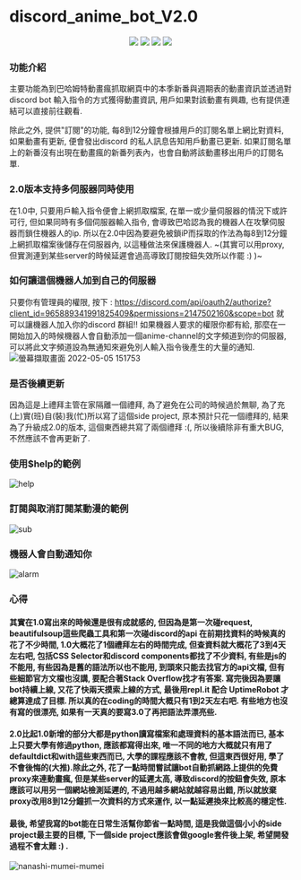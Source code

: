 # discord_anime_bot_V2.0

<p align="center">

<img src="https://img.shields.io/badge/made%20by-Alone-blue.svg" >

<img src="https://img.shields.io/badge/python-3.10.2-green.svg">
  
<img src="https://img.shields.io/badge/discord.py-1.7.3-green.svg">
 
<img src="https://badges.frapsoft.com/os/v1/open-source.svg?v=103" >

</p>

### 功能介紹
主要功能為到巴哈姆特動畫瘋抓取網頁中的本季新番與週期表的動畫資訊並透過對discord bot 輸入指令的方式獲得動畫資訊, 用戶如果對該動畫有興趣, 也有提供連結可以直接前往觀看.

除此之外, 提供"訂閱"的功能, 每8到12分鐘會根據用戶的訂閱名單上網比對資料, 如果動畫有更新, 便會發出discord 的私人訊息告知用戶動畫已更新.
如果訂閱名單上的新番沒有出現在動畫瘋的新番列表內，也會自動將該動畫移出用戶的訂閱名單.

### 2.0版本支持多伺服器同時使用
在1.0中, 只要用戶輸入指令便會上網抓取檔案, 在單一或少量伺服器的情況下或許可行, 但如果同時有多個伺服器輸入指令, 會導致巴哈認為我的機器人在攻擊伺服器而鎖住機器人的ip.
所以在2.0中因為要避免被鎖iP而採取的作法為每8到12分鐘上網抓取檔案後儲存在伺服器內, 以這種做法來保護機器人.
~(其實可以用proxy, 但實測連到某些server的時候延遲會過高導致訂閱按鈕失效所以作罷 :) )~

### 如何讓這個機器人加到自己的伺服器
只要你有管理員的權限, 按下 : https://discord.com/api/oauth2/authorize?client_id=965889341991825409&permissions=2147502160&scope=bot 就可以讓機器人加入你的discord 群組!!
如果機器人要求的權限你都有給, 那麼在一開始加入的時候機器人會自動添加一個anime-channel的文字頻道到你的伺服器, 可以將此文字頻道設為無通知來避免別人輸入指令後產生的大量的通知.
![螢幕擷取畫面 2022-05-05 151753](https://user-images.githubusercontent.com/90964498/166877800-56491f9f-0eb6-4a19-b0cf-9a62eb60414f.jpg)

### 是否後續更新
因為這是上禮拜主管在家隔離一個禮拜, 為了避免在公司的時候過於無聊, 為了充(上)實(班)自(裝)我(忙)所以寫了這個side project, 原本預計只花一個禮拜的, 結果為了升級成2.0的版本, 這個東西總共寫了兩個禮拜 :(, 所以後續除非有重大BUG, 不然應該不會再更新了.

### 使用$help的範例
![help](https://user-images.githubusercontent.com/90964498/166421108-dcec8838-60a1-40e0-a832-0a10d9d54e9d.gif)

### 訂閱與取消訂閱某動漫的範例
![sub](https://user-images.githubusercontent.com/90964498/166874343-0a1af364-e6be-4565-9267-168b1d9ef8a8.gif)

### 機器人會自動通知你
![alarm](https://user-images.githubusercontent.com/90964498/166874204-902ceadc-7a78-4f9b-a186-b3428cd14cd3.jpg)

### 心得
#### 其實在1.0寫出來的時候還是很有成就感的, 但因為是第一次碰request, beautifulsoup這些爬蟲工具和第一次碰discord的api 在前期找資料的時候真的花了不少時間, 1.0大概花了1個禮拜左右的時間完成, 但查資料就大概花了3到4天左右吧, 包括CSS Selector和discord components都找了不少資料, 有些是js的不能用, 有些因為是舊的語法所以也不能用, 到頭來只能去找官方的api文檔, 但有些細節官方文檔也沒講, 要配合著Stack Overflow找才有答案. 寫完後因為要讓bot持續上線, 又花了快兩天摸索上線的方式, 最後用repl.it 配合 UptimeRobot 才總算達成了目標. 所以真的在coding的時間大概只有1到2天左右吧. 有些地方也沒有寫的很漂亮, 如果有一天真的要寫3.0了再把語法弄漂亮些.

#### 2.0比起1.0新增的部分大都是python讀寫檔案和處理資料的基本語法而已, 基本上只要大學有修過python, 應該都寫得出來, 唯一不同的地方大概就只有用了defaultdict和with這些東西而已, 大學的課程應該不會教, 但這東西很好用, 學了不會後悔的(大推).除此之外, 花了一點時間嘗試讓bot自動抓網路上提供的免費proxy來連動畫瘋, 但是某些server的延遲太高, 導致discord的按鈕會失效, 原本應該可以用另一個網站檢測延遲的, 不過用越多網站就越容易出錯, 所以就放棄proxy改用8到12分鐘抓一次資料的方式來運作, 以一點延遲換來比較高的穩定性.

#### 最後, 希望我寫的bot能在日常生活幫你節省一點時間, 這是我做這個小小的side project最主要的目標, 下一個side project應該會做google套件後上架, 希望開發過程不會太難 :) .

![nanashi-mumei-mumei](https://user-images.githubusercontent.com/90964498/166890826-c5763d34-179d-4eda-95d5-533aadbeae08.gif)
